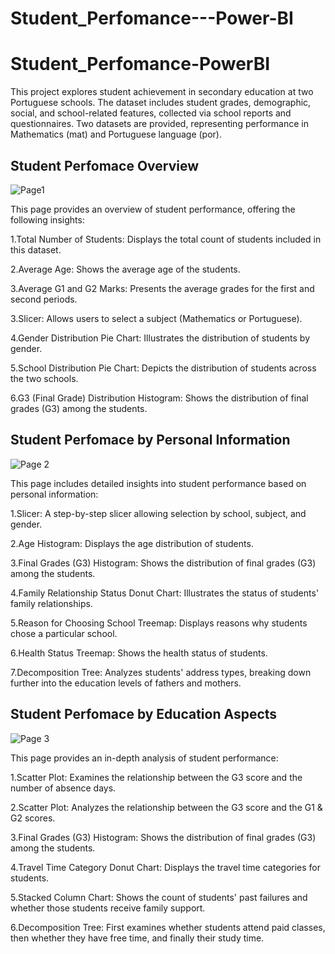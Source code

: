 # Student_Perfomance---Power-BI

# Student_Perfomance-PowerBI

This project explores student achievement in secondary education at two Portuguese schools. The dataset includes student grades, demographic, social, and school-related features, collected via school reports and questionnaires. Two datasets are provided, representing performance in Mathematics (mat) and Portuguese language (por).

## Student Perfomace Overview

![Page1](https://github.com/user-attachments/assets/f33303e9-1392-41de-9e7a-d3b23289a2b4)

This page provides an overview of student performance, offering the following insights:

1.Total Number of Students: Displays the total count of students included in this dataset.

2.Average Age: Shows the average age of the students.

3.Average G1 and G2 Marks: Presents the average grades for the first and second periods.

3.Slicer: Allows users to select a subject (Mathematics or Portuguese).

4.Gender Distribution Pie Chart: Illustrates the distribution of students by gender.

5.School Distribution Pie Chart: Depicts the distribution of students across the two schools.

6.G3 (Final Grade) Distribution Histogram: Shows the distribution of final grades (G3) among the students.

## Student Perfomace by Personal Information

![Page 2](https://github.com/user-attachments/assets/7b5149a8-2946-4108-89d4-330cbafbb3b7)

This page includes detailed insights into student performance based on personal information:

1.Slicer: A step-by-step slicer allowing selection by school, subject, and gender.

2.Age Histogram: Displays the age distribution of students.

3.Final Grades (G3) Histogram: Shows the distribution of final grades (G3) among the students.

4.Family Relationship Status Donut Chart: Illustrates the status of students' family relationships.

5.Reason for Choosing School Treemap: Displays reasons why students chose a particular school.

6.Health Status Treemap: Shows the health status of students.

7.Decomposition Tree: Analyzes students' address types, breaking down further into the education levels of fathers and mothers.

## Student Perfomace by Education Aspects

![Page 3](https://github.com/user-attachments/assets/7c53eaa3-0e6d-4ff3-b3c5-16ddbbac69a9)

This page provides an in-depth analysis of student performance:

1.Scatter Plot: Examines the relationship between the G3 score and the number of absence days.

2.Scatter Plot: Analyzes the relationship between the G3 score and the G1 & G2 scores.

3.Final Grades (G3) Histogram: Shows the distribution of final grades (G3) among the students.

4.Travel Time Category Donut Chart: Displays the travel time categories for students.

5.Stacked Column Chart: Shows the count of students' past failures and whether those students receive family support.

6.Decomposition Tree: First examines whether students attend paid classes, then whether they have free time, and finally their study time.




